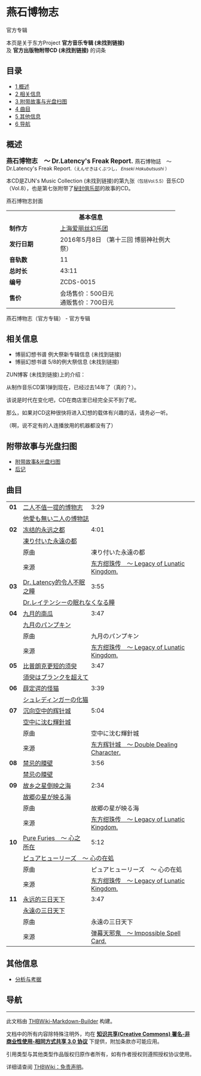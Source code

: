 # 燕石博物志

<!-- source html: G:\repos\THBWiki-Markdown-Builder\THBWikiMarkdown\Temp\main\3\32\ns0%3A%E7%87%95%E7%9F%B3%E5%8D%9A%E7%89%A9%E5%BF%97.html -->

官方专辑

本页是关于东方Project **官方音乐专辑 (未找到链接)**   
及 **官方出版物附带CD (未找到链接)** 的词条

## 目录

- [1 概述](#概述)
- [2 相关信息](#相关信息)
- [3 附带故事与光盘扫图](#附带故事与光盘扫图)
- [4 曲目](#曲目)
- [5 其他信息](#其他信息)
- [6 导航](#导航)





## 概述
  
<big> **燕石博物志　～ Dr.Latency's Freak Report.** </big>
燕石博物誌　～ Dr.Latency's Freak Report.<small>（えんせきはくぶつし， *Enseki Hakubutsushi* ）</small>  

本CD是ZUN's Music Collection (未找到链接)的第九张<small>（包括Vol.5.5）</small>音乐CD（Vol.8），也是第七张附带了[秘封俱乐部](./秘封俱乐部.md)的故事的CD。
  

[](./文件-燕石博物志封面.jpg.md)  [](./文件-燕石博物志封面.jpg.md)燕石博物志封面

<table><tbody><tr><th colspan="2">基本信息</th></tr><tr><td style="width:120px"><b>制作方</b></td><td style="width:300px"><a href="./上海爱丽丝幻乐团.md" title="上海爱丽丝幻乐团">上海爱丽丝幻乐团</a></td></tr><tr><td><b>发行日期</b></td><td>2016年5月8日 （第十三回 博丽神社例大祭）</td></tr><tr><td><b>音轨数</b></td><td>11</td></tr><tr><td><b>总时长</b></td><td>43:11</td></tr><tr><td><b>编号</b></td><td>ZCDS-0015</td></tr><tr><td><b>售价</b></td><td>会场售价：500日元<br>通贩售价：700日元</td></tr></tbody></table>

燕石博物志（官方专辑） - 官方专辑

## 相关信息
- 博丽幻想书谱 例大祭新专辑信息 (未找到链接)
- 博丽幻想书谱 5/8的例大祭信息 (未找到链接)

  
ZUN博客 (未找到链接)上的介绍：
  


  
从制作音乐CD第1弹到现在，已经过去14年了（真的？）。  

该说是时代在变化吧，CD在商店里已经完全买不到了呢。  

  

那么，如果对CD这种很快将进入幻想的载体有兴趣的话，请务必一听。  

（啊，说不定有的人连播放用的机器都没有了）
  



## 附带故事与光盘扫图
- [附带故事&amp;光盘扫图](./燕石博物志-附带故事.md)
- [后记](./燕石博物志-后记.md)


## 曲目

<table><tbody><tr><td class="infoYD"><b>01</b></td><td colspan="2" class="title"><a href="./二人不值一提的博物志.md" title="二人不值一提的博物志">二人不值一提的博物志</a></td><td class="time">3:29</td></tr><tr><td class="left"></td><td colspan="3" class="bigtext"><a href="./他愛も無い二人の博物誌.md" class="mw-redirect" title="他愛も無い二人の博物誌">他愛も無い二人の博物誌</a></td></tr>
<tr><td class="infoRD"><b>02</b></td><td colspan="2" class="title"><a href="./冻结的永远之都.md" title="冻结的永远之都">冻结的永远之都</a></td><td class="time">4:01</td></tr><tr><td class="left"></td><td colspan="3" class="bigtext"><a href="./凍り付いた永遠の都.md" class="mw-redirect" title="凍り付いた永遠の都">凍り付いた永遠の都</a></td></tr><tr><td class="left"></td><td class="label">原曲</td><td class="text" colspan="2">凍り付いた永遠の都</td></tr><tr><td class="left"></td><td class="label">来源</td><td class="text" colspan="2"><a href="./东方绀珠传_～_Legacy_of_Lunatic_Kingdom..md" class="mw-redirect" title="东方绀珠传 ～ Legacy of Lunatic Kingdom.">东方绀珠传　～ Legacy of Lunatic Kingdom.</a></td></tr>
<tr><td class="infoYD"><b>03</b></td><td colspan="2" class="title"><a href="./Dr._Latency的令人不眠之瞳.md" title="Dr. Latency的令人不眠之瞳">Dr. Latency的令人不眠之瞳</a></td><td class="time">3:55</td></tr><tr><td class="left"></td><td colspan="3" class="bigtext"><a href="./Dr.レイテンシーの眠れなくなる瞳.md" class="mw-redirect" title="Dr.レイテンシーの眠れなくなる瞳">Dr.レイテンシーの眠れなくなる瞳</a></td></tr>
<tr><td class="infoRD"><b>04</b></td><td colspan="2" class="title"><a href="./九月的南瓜.md" title="九月的南瓜">九月的南瓜</a></td><td class="time">3:47</td></tr><tr><td class="left"></td><td colspan="3" class="bigtext"><a href="./九月のパンプキン.md" class="mw-redirect" title="九月のパンプキン">九月のパンプキン</a></td></tr><tr><td class="left"></td><td class="label">原曲</td><td class="text" colspan="2">九月のパンプキン</td></tr><tr><td class="left"></td><td class="label">来源</td><td class="text" colspan="2"><a href="./东方绀珠传_～_Legacy_of_Lunatic_Kingdom..md" class="mw-redirect" title="东方绀珠传 ～ Legacy of Lunatic Kingdom.">东方绀珠传　～ Legacy of Lunatic Kingdom.</a></td></tr>
<tr><td class="infoYD"><b>05</b></td><td colspan="2" class="title"><a href="./比普朗克更短的须臾.md" title="比普朗克更短的须臾">比普朗克更短的须臾</a></td><td class="time">3:47</td></tr><tr><td class="left"></td><td colspan="3" class="bigtext"><a href="./須臾はプランクを超えて.md" class="mw-redirect" title="須臾はプランクを超えて">須臾はプランクを超えて</a></td></tr>
<tr><td class="infoYD"><b>06</b></td><td colspan="2" class="title"><a href="./薛定谔的怪猫.md" title="薛定谔的怪猫">薛定谔的怪猫</a></td><td class="time">3:39</td></tr><tr><td class="left"></td><td colspan="3" class="bigtext"><a href="./シュレディンガーの化猫.md" class="mw-redirect" title="シュレディンガーの化猫">シュレディンガーの化猫</a></td></tr>
<tr><td class="infoRD"><b>07</b></td><td colspan="2" class="title"><a href="./沉向空中的辉针城.md" title="沉向空中的辉针城">沉向空中的辉针城</a></td><td class="time">5:04</td></tr><tr><td class="left"></td><td colspan="3" class="bigtext"><a href="./空中に沈む輝針城.md" class="mw-redirect" title="空中に沈む輝針城">空中に沈む輝針城</a></td></tr><tr><td class="left"></td><td class="label">原曲</td><td class="text" colspan="2">空中に沈む輝針城</td></tr><tr><td class="left"></td><td class="label">来源</td><td class="text" colspan="2"><a href="./东方辉针城_～_Double_Dealing_Character..md" class="mw-redirect" title="东方辉针城 ～ Double Dealing Character.">东方辉针城　～ Double Dealing Character.</a></td></tr>
<tr><td class="infoYD"><b>08</b></td><td colspan="2" class="title"><a href="./禁忌的膜壁.md" title="禁忌的膜壁">禁忌的膜壁</a></td><td class="time">3:56</td></tr><tr><td class="left"></td><td colspan="3" class="bigtext"><a href="./禁忌の膜壁.md" class="mw-redirect" title="禁忌の膜壁">禁忌の膜壁</a></td></tr>
<tr><td class="infoRD"><b>09</b></td><td colspan="2" class="title"><a href="./故乡之星倒映之海.md" title="故乡之星倒映之海">故乡之星倒映之海</a></td><td class="time">2:34</td></tr><tr><td class="left"></td><td colspan="3" class="bigtext"><a href="./故郷の星が映る海.md" class="mw-redirect" title="故郷の星が映る海">故郷の星が映る海</a></td></tr><tr><td class="left"></td><td class="label">原曲</td><td class="text" colspan="2">故郷の星が映る海</td></tr><tr><td class="left"></td><td class="label">来源</td><td class="text" colspan="2"><a href="./东方绀珠传_～_Legacy_of_Lunatic_Kingdom..md" class="mw-redirect" title="东方绀珠传 ～ Legacy of Lunatic Kingdom.">东方绀珠传　～ Legacy of Lunatic Kingdom.</a></td></tr>
<tr><td class="infoRD"><b>10</b></td><td colspan="2" class="title"><a href="./Pure_Furies_～_心之所在.md" title="Pure Furies ～ 心之所在">Pure Furies　～ 心之所在</a></td><td class="time">5:12</td></tr><tr><td class="left"></td><td colspan="3" class="bigtext"><a href="./ピュアヒューリーズ_～_心の在処.md" class="mw-redirect" title="ピュアヒューリーズ ～ 心の在処">ピュアヒューリーズ　～ 心の在処</a></td></tr><tr><td class="left"></td><td class="label">原曲</td><td class="text" colspan="2">ピュアヒューリーズ　～ 心の在処</td></tr><tr><td class="left"></td><td class="label">来源</td><td class="text" colspan="2"><a href="./东方绀珠传_～_Legacy_of_Lunatic_Kingdom..md" class="mw-redirect" title="东方绀珠传 ～ Legacy of Lunatic Kingdom.">东方绀珠传　～ Legacy of Lunatic Kingdom.</a></td></tr>
<tr><td class="infoRD"><b>11</b></td><td colspan="2" class="title"><a href="./永远的三日天下.md" title="永远的三日天下">永远的三日天下</a></td><td class="time">3:47</td></tr><tr><td class="left"></td><td colspan="3" class="bigtext"><a href="./永遠の三日天下.md" class="mw-redirect" title="永遠の三日天下">永遠の三日天下</a></td></tr><tr><td class="left"></td><td class="label">原曲</td><td class="text" colspan="2">永遠の三日天下</td></tr><tr><td class="left"></td><td class="label">来源</td><td class="text" colspan="2"><a href="./弹幕天邪鬼_～_Impossible_Spell_Card..md" class="mw-redirect" title="弹幕天邪鬼 ～ Impossible Spell Card.">弹幕天邪鬼　～ Impossible Spell Card.</a></td></tr></tbody></table>



## 其他信息
- [分析与考据](./燕石博物志-分析考据.md)


## 导航
  
  





---

此文档由 [THBWiki-Markdown-Builder](https://github.com/Delsin-Yu/THBWiki-Markdown-Builder) 构建。

文档中的所有内容除特殊注明外，均在 [**知识共享(Creative Commons) 署名-非商业性使用-相同方式共享 3.0 协议**](https://creativecommons.org/licenses/by-sa/3.0/deed.zh-hans) 下提供，附加条款亦可能应用。

引用类型与其他类型作品版权归原作者所有，如有作者授权则遵照授权协议使用。

详细请查阅 [THBWiki：免责声明](https://thbwiki.cc/THBWiki:%E5%85%8D%E8%B4%A3%E5%A3%B0%E6%98%8E)。

